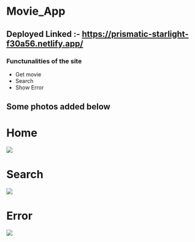 # Movie_App

## Deployed Linked :- https://prismatic-starlight-f30a56.netlify.app/

### Functunalities of the site
- Get movie
- Search 
- Show Error

## Some photos added below 

# Home 

![](https://lh3.googleusercontent.com/QyxqPQeCiQrMyXC2W7sy41O0OMkMd4t73UjdSfA6KZfLSdlV_-NMib0yVUpUqsIIZ0tchWv5t9cnlDGFbPJAFdyFPDrKNk6DrmNA7QPemZddCnyUlUuCLoJ3zsnWR1c8mY7ArjXqcOxqp1N5bPTPV2ute5Ba4WDk96p5fkq4lSKNUIHtRAnJA-rCjge33VDDAXAWgEqBWKZFLNIjJiKoZZZO-5hQxKiLLkrFvB1MU3lCrNze4RCAeoq0yW6HIoL3_U-PMaZWwNq7gDE80X81Vj9Sl1RtytGHy_shejg9D7tcxk5dOrnVX70GURq3qH1_-cbRRTMFNgAs0YP1omie11hquOxgFHNEoZ4B8Gsuoi_JEQGPCOGKseAWYj-v9gw0exmBpfj-uJT4Ps_D7i6a-h7ir5-RDaCgfCzlh9whiDaYNwHkoCcCvNlyVD19tbBk8Ri1mLv9uAg1pjBymFTqDPCsl1vHXORa5Pu_he0mYSv8GH_c7xpV2fIsrwFL6Cf7wn9_qJfXDQpzLFruW72wVyZWgdiwTm6cbGskFTHsPNbU4INQtSFSL_O4gth6QukBN21SnQXo4M_GYaajw-3Yi0w3k90QU2-R6y9X5VCrRZlwcR0SuIfbJkwiS193NOd0VwbE47XL_sdidZsRUuPV7z3Z2K4kFzXlq-cd7ixcRRNJAqK-C5MA1KbX6ge9QDk_KZsmRXb3KmGj089f_7FaiLBUupbGIS442XbU2XPdjkDBzCW6Gpbr_DU-E-GepvhC5sKIu6driROgmWb0NetpPYLBoAMTezyH25XYvCBDtE2BKg2BNYyXLiGp5xPNcKGlKB5dMYv8ka353bQ8EV06WWQPQbBNcTPRoRlgie2XpENEVRPmv7wNJuJhnx5DUT4JigEPrXvjbEOJYDZAfVJUttAXm_2j1N0kL2rTvGiusWEOcpryyuodFDTLci_eUe1SDzW6xHBbf4kPBeX-aPJ-pbJOa4rk3cJYUbOgBYSpuHrbwe10hQWdpjW0oHRfXwT_jf9RYCGCfcvd2H3BhTTXR2NB73WzKo2gRanqt3qYfDKFyIdE41P65obRWfyn=w632-h336-no?authuser=0)


# Search 

![](https://lh3.googleusercontent.com/6QLEyIViUz3kJ4C83GJ873Q6i7SUC5zrSxcSmcuWbDXqBeT21duokb7aApLTgNKBWLhYvT94OddTThNl8oE4LwCuR6FSWGkb1fhzv7NUcOkU7GZ9VlWalnClTIgyAKThbYIJX9K2fAZwTiSxtDyAOsvNO6Ev7vHJ20ICYlIPfA6rR-pCGi9qlRHAVCyb6OOdTmq7RdB8fqBo-8c9s7dRLhF1ewHDbukl4snbvQlQFR-snON_sZNIWnQv1ryv2x7Zd_d2gWbHAetXzm48hPnax6hYiVpwqWhx7fGeaLcmbueDPYxIycLf5t8KcE9GwHdkm_sfb_eaOAhx0nGu6w-7tp4dRkMzBUVaz6uMZNH02ip-NcuNM5uHX08Gp09Z8yTVsWFdX4NGqnRPe312CD3aNi50BxQ7CjJvk0uIL0YJw6SU8twkOh1rH9fICUbW89rEMm7ujqDvGTQTW2tAdrvQGMrMHycbEo-SnrmhCdnDyYxTttDo4eHLsJMZufIA39IRR4Ki4x8773fojruVyfXDIQGGWMFh1dziBphuZwk_hfSvtD7VqQcszn8WUeS9RyRZTaiIbJb8OKrczvcsbFvU0S2ZCqnteXq93VaKoCAHBqpRkw1WDA05IUeGF8hr_h_ptjnaJ-qHAcsiKYIZcqyyuj0ZYQ6gPNLWSYaf1k194xa2catD6arRvhUkANpDpahNyB3o7poq-G9fLWmG5141YPC_t45QYYQS1iyfmjmW9QF1YsMLc7jaaewhgEo2CvNWSvYTRh1frBlt48vvQKwPXeLuwjQDtg3ts8X9A_fKeHS_jiZjxP1kdHN3c1sTFfaV82rbTxBKGTZzqf2NG5-QT-iAmXQlwh7omseG2gkykmLuaxF1TL25odew7JxBTZZKh6e2c4jPKBKG9rgmG9o3nf4XRqvxcIfrP_70W7lc1qA1qq_5tisVNkKm52VzTo0UaMV-dbNx0SAvpiMvmOYeX67Kt3DP0giht0_p_JisLijMscs2c3dpsQAXy4pHuiChH5rs7GpIXJjmaT40oVKC5Orm3b4w4iyiJ60RQ2q94mCkYSJ3mYUtbKBHXcnP=w1219-h661-no?authuser=0)


# Error


![](https://lh3.googleusercontent.com/42K2HYcI3HZBKbB-1EdnKdBWGiMUDpL1NLjmUn8qXAT4RGGKnigr4AapLBDNaB0PTA6Trv9FCGVtBdlUC3O-lnLadeDOs2U4gSxqmNGx__zfp2_qnu-vDSqIZBx1BO6n592DlEM0IKaE0beoSxmGA1Z6j5BUNsYYbjhXdjai7HAoOaz3yb6qEWOHmcL5NFXXIAs3sXcvSbTMQKmouMbOk68lYiC_6c5gNCJoK9CNeXuZyZO4iCwUHoy1gGEts-46wiBboj_t2xkg-5qNNo8jUTeaomGw-fJw9p5COWFe49hpM8kMdGqi6oxvlAFMDf8ayiHlEc1U42ym4_09lECX_ToGTXggRhdcqjn4yQGfPDsy4-F5PnLNhqAqTdeb0TUKyMclxOZVrbLWjsrfILYUBRXJWiX9zNx3qS_ScY2X8X4B_XPCLhiQbNMYMdLwIt_CISTI9GScIzP3pg_G6oi-DGkpX_GWa7U9yoQ_pK3iJURHm05wNsPLOFXnUcDLAP-XOIqd7u1TjUW1Lo9wCYagdNgM_s2NW723SSr8z02zfJUwGU3fzEd-cIXmDEXH3fVgTPDoP7L5g2MZD1WVJCP9fbpJupnIic3zBpMUqTM9BhWJ5OFhP-yZ0P9Qy9oDD7mW0HLVszHVbacHuDq_nWq3FErFyBtQuKeu1dxnzS-q3tnrUpNefrNqKdaqldU7G87UD_pik3dstlT6bSUaL3L4j0VYzUDjNr6IrRc5vEQqyRnszWCz8i9VR_rPBIC-ZwT5J-VPdXSivo9j66-_mJs5LFYhGdNh3U_jm5dZqaSRQvVXI5_BGVFhJFm5olxKrhFBSbAmSAOQQj1eE8l2K6v7b_0_WOvUkfSdWeDXMo8tPUDvakCG9ml-pblMWmaoUOZODfjFY9hlIz4v9QtWQxouGp0G0sSxhh85DTShyWA0tNmETlFc4hA7E8dERa6kY_SYgN-vBcBLcXV8hDrj0MNLtGLqbS9AeXb1D3FTiLkPJ3L5nHGFRQ-jKTo1s94EHL-8SBzG1jwIS3w1S4qeRJqHnQycg_lM2erjKtKcJzHtD38hW5ulr-mMM53WSqJN=w1050-h570-no?authuser=0)